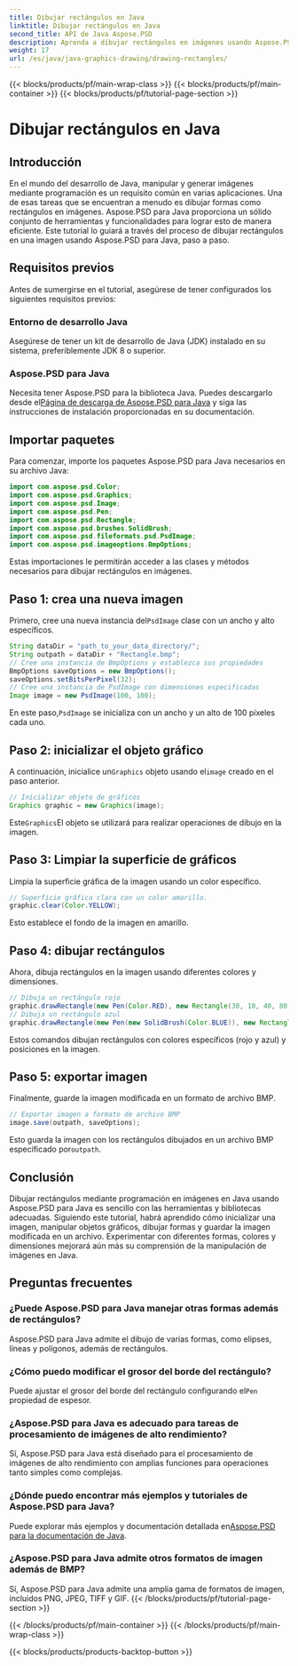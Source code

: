 ```yaml
---
title: Dibujar rectángulos en Java
linktitle: Dibujar rectángulos en Java
second_title: API de Java Aspose.PSD
description: Aprenda a dibujar rectángulos en imágenes usando Aspose.PSD para Java. Este tutorial guía a los desarrolladores de Java paso a paso. Perfecto para tareas de manipulación de imágenes.
weight: 17
url: /es/java/java-graphics-drawing/drawing-rectangles/
---
```


{{< blocks/products/pf/main-wrap-class >}}
{{< blocks/products/pf/main-container >}}
{{< blocks/products/pf/tutorial-page-section >}}

# Dibujar rectángulos en Java

## Introducción
En el mundo del desarrollo de Java, manipular y generar imágenes mediante programación es un requisito común en varias aplicaciones. Una de esas tareas que se encuentran a menudo es dibujar formas como rectángulos en imágenes. Aspose.PSD para Java proporciona un sólido conjunto de herramientas y funcionalidades para lograr esto de manera eficiente. Este tutorial lo guiará a través del proceso de dibujar rectángulos en una imagen usando Aspose.PSD para Java, paso a paso.
## Requisitos previos
Antes de sumergirse en el tutorial, asegúrese de tener configurados los siguientes requisitos previos:
### Entorno de desarrollo Java
Asegúrese de tener un kit de desarrollo de Java (JDK) instalado en su sistema, preferiblemente JDK 8 o superior.
### Aspose.PSD para Java
 Necesita tener Aspose.PSD para la biblioteca Java. Puedes descargarlo desde el[Página de descarga de Aspose.PSD para Java](https://releases.aspose.com/psd/java/) y siga las instrucciones de instalación proporcionadas en su documentación.
## Importar paquetes
Para comenzar, importe los paquetes Aspose.PSD para Java necesarios en su archivo Java:
```java
import com.aspose.psd.Color;
import com.aspose.psd.Graphics;
import com.aspose.psd.Image;
import com.aspose.psd.Pen;
import com.aspose.psd.Rectangle;
import com.aspose.psd.brushes.SolidBrush;
import com.aspose.psd.fileformats.psd.PsdImage;
import com.aspose.psd.imageoptions.BmpOptions;
```
Estas importaciones le permitirán acceder a las clases y métodos necesarios para dibujar rectángulos en imágenes.
## Paso 1: crea una nueva imagen
 Primero, cree una nueva instancia del`PsdImage` clase con un ancho y alto específicos.
```java
String dataDir = "path_to_your_data_directory/";
String outpath = dataDir + "Rectangle.bmp";
// Cree una instancia de BmpOptions y establezca sus propiedades
BmpOptions saveOptions = new BmpOptions();
saveOptions.setBitsPerPixel(32);
// Cree una instancia de PsdImage con dimensiones especificadas
Image image = new PsdImage(100, 100);
```
 En este paso,`PsdImage` se inicializa con un ancho y un alto de 100 píxeles cada uno.
## Paso 2: inicializar el objeto gráfico
 A continuación, inicialice un`Graphics` objeto usando el`image` creado en el paso anterior.
```java
// Inicializar objeto de gráficos
Graphics graphic = new Graphics(image);
```
 Este`Graphics`El objeto se utilizará para realizar operaciones de dibujo en la imagen.
## Paso 3: Limpiar la superficie de gráficos
Limpia la superficie gráfica de la imagen usando un color específico.
```java
// Superficie gráfica clara con un color amarillo.
graphic.clear(Color.YELLOW);
```
Esto establece el fondo de la imagen en amarillo.
## Paso 4: dibujar rectángulos
Ahora, dibuja rectángulos en la imagen usando diferentes colores y dimensiones.
```java
// Dibuja un rectángulo rojo
graphic.drawRectangle(new Pen(Color.RED), new Rectangle(30, 10, 40, 80));
// Dibuja un rectángulo azul
graphic.drawRectangle(new Pen(new SolidBrush(Color.BLUE)), new Rectangle(10, 30, 80, 40));
```
Estos comandos dibujan rectángulos con colores específicos (rojo y azul) y posiciones en la imagen.
## Paso 5: exportar imagen
Finalmente, guarde la imagen modificada en un formato de archivo BMP.
```java
// Exportar imagen a formato de archivo BMP
image.save(outpath, saveOptions);
```
 Esto guarda la imagen con los rectángulos dibujados en un archivo BMP especificado por`outpath`.

## Conclusión
Dibujar rectángulos mediante programación en imágenes en Java usando Aspose.PSD para Java es sencillo con las herramientas y bibliotecas adecuadas. Siguiendo este tutorial, habrá aprendido cómo inicializar una imagen, manipular objetos gráficos, dibujar formas y guardar la imagen modificada en un archivo. Experimentar con diferentes formas, colores y dimensiones mejorará aún más su comprensión de la manipulación de imágenes en Java.
## Preguntas frecuentes
### ¿Puede Aspose.PSD para Java manejar otras formas además de rectángulos?
Aspose.PSD para Java admite el dibujo de varias formas, como elipses, líneas y polígonos, además de rectángulos.
### ¿Cómo puedo modificar el grosor del borde del rectángulo?
 Puede ajustar el grosor del borde del rectángulo configurando el`Pen` propiedad de espesor.
### ¿Aspose.PSD para Java es adecuado para tareas de procesamiento de imágenes de alto rendimiento?
Sí, Aspose.PSD para Java está diseñado para el procesamiento de imágenes de alto rendimiento con amplias funciones para operaciones tanto simples como complejas.
### ¿Dónde puedo encontrar más ejemplos y tutoriales de Aspose.PSD para Java?
 Puede explorar más ejemplos y documentación detallada en[Aspose.PSD para la documentación de Java](https://reference.aspose.com/psd/java/).
### ¿Aspose.PSD para Java admite otros formatos de imagen además de BMP?
Sí, Aspose.PSD para Java admite una amplia gama de formatos de imagen, incluidos PNG, JPEG, TIFF y GIF.
{{< /blocks/products/pf/tutorial-page-section >}}

{{< /blocks/products/pf/main-container >}}
{{< /blocks/products/pf/main-wrap-class >}}

{{< blocks/products/products-backtop-button >}}
